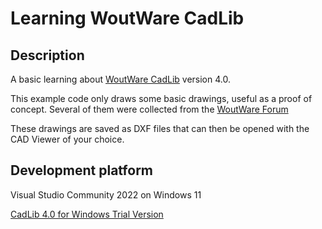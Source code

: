 # Learning WoutWare CadLib

## Description

A basic learning about [WoutWare CadLib](https://www.woutware.com/) version 4.0.

This example code only draws some basic drawings, useful as a proof of concept. Several of them were collected from the [WoutWare Forum](https://www.woutware.com/forum)

These drawings are saved as DXF files that can then be opened with the CAD Viewer of your choice.

## Development platform

Visual Studio Community 2022 on Windows 11

[CadLib 4.0 for Windows Trial Version](http://www.woutware.com/download/CadLib4.0TrialSetup.exe)

